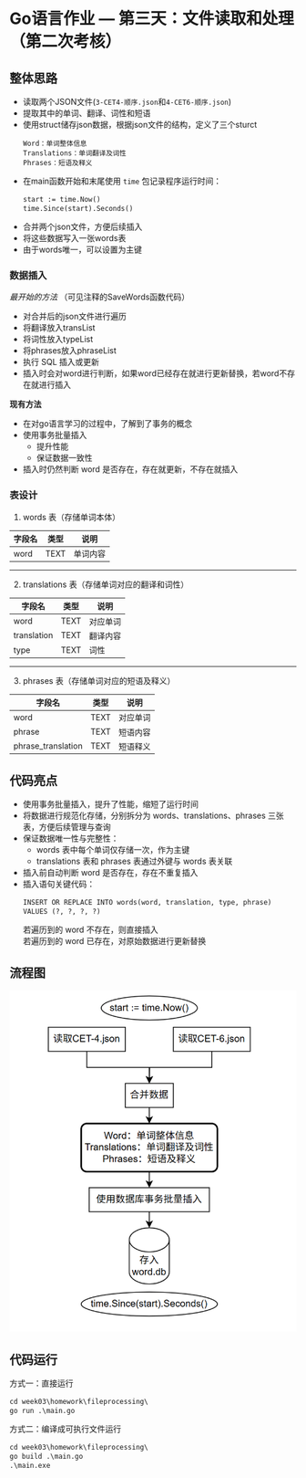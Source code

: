 # Go语言作业 — 第三天：文件读取和处理（第二次考核）
## 整体思路
- 读取两个JSON文件(`3-CET4-顺序.json`和`4-CET6-顺序.json`)
- 提取其中的单词、翻译、词性和短语
- 使用struct储存json数据，根据json文件的结构，定义了三个sturct 
    ```
    Word：单词整体信息
    Translations：单词翻译及词性
    Phrases：短语及释义
    ```
- 在main函数开始和末尾使用 `time` 包记录程序运行时间：
    ```
    start := time.Now()
    time.Since(start).Seconds()
    ```
- 合并两个json文件，方便后续插入
- 将这些数据写入一张words表
- 由于words唯一，可以设置为主键

### 数据插入
*最开始的方法* （可见注释的SaveWords函数代码）<br>
- 对合并后的json文件进行遍历
- 将翻译放入transList
- 将词性放入typeList
- 将phrases放入phraseList
- 执行 SQL 插入或更新
- 插入时会对word进行判断，如果word已经存在就进行更新替换，若word不存在就进行插入

**现有方法** <br>
- 在对go语言学习的过程中，了解到了事务的概念
- 使用事务批量插入
  - 提升性能
  - 保证数据一致性
- 插入时仍然判断 word 是否存在，存在就更新，不存在就插入


### 表设计
1. words 表（存储单词本体）

| 字段名 | 类型  | 说明       |
|--------|-------|------------|
| word   | TEXT  | 单词内容   |

---

2. translations 表（存储单词对应的翻译和词性）

| 字段名      | 类型  | 说明       |
|-------------|-------|------------|
| word        | TEXT  | 对应单词   |
| translation | TEXT  | 翻译内容   |
| type        | TEXT  | 词性       |

---

3. phrases 表（存储单词对应的短语及释义）

| 字段名            | 类型  | 说明       |
|------------------|-------|------------|
| word             | TEXT  | 对应单词   |
| phrase           | TEXT  | 短语内容   |
| phrase_translation | TEXT  | 短语释义   |

## 代码亮点
- 使用事务批量插入，提升了性能，缩短了运行时间
- 将数据进行规范化存储，分别拆分为 words、translations、phrases 三张表，方便后续管理与查询
- 保证数据唯一性与完整性：
  - words 表中每个单词仅存储一次，作为主键
  - translations 表和 phrases 表通过外键与 words 表关联
- 插入前自动判断 word 是否存在，存在不重复插入
- 插入语句关键代码：
  ```
  INSERT OR REPLACE INTO words(word, translation, type, phrase) VALUES (?, ?, ?, ?)
  ```
  若遍历到的 word 不存在，则直接插入<br>
  若遍历到的 word 已存在，对原始数据进行更新替换<br>

## 流程图
![流程图](流程图.png)

## 代码运行
方式一：直接运行
```
cd week03\homework\fileprocessing\
go run .\main.go
```

方式二：编译成可执行文件运行

```
cd week03\homework\fileprocessing\
go build .\main.go
.\main.exe
```
